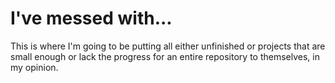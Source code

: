 # I've messed with... 
This is where I'm going to be putting all either unfinished or projects that are small enough or lack the progress for an entire repository to themselves, in my opinion.
